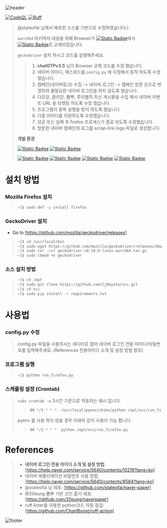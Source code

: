 ![header](https://capsule-render.vercel.app/api?type=waving&color=timeGradient&height=130&section=header&text=CjHayato/ncc&fontSize=30&fontColor=ffffff&fontAlign=80&fontAlignY=40)

[![CodeQL](https://github.com/CjHayato/ncc/actions/workflows/codeql.yml/badge.svg)](https://github.com/CjHayato/ncc/actions/workflows/codeql.yml)
[![Ruff](https://github.com/CjHayato/ncc/actions/workflows/ruff-action.yml/badge.svg)](https://github.com/CjHayato/ncc/actions/workflows/ruff-action.yml)
> @stateofai 님께서 배포한 소스를 기반으로 수정하였습니다:)
> 
> `aarch64` 아키텍처 대응을 위해 Browser가 [![Static Badge](https://img.shields.io/badge/chrome-_-4285F4?style=plastic&logo=googlechrome)](#)에서 [![Static Badge](https://img.shields.io/badge/firefox-_-FF7139?style=plastic&logo=firefoxbrowser)](#)로 교체되었습니다.
> 
> `geckodriver` 설치 하시고 코드를 실행해주세요.
>
>> 1. **chatGTPv3.5** 님이 Browser 교체 코드를 수정 했습니다.
>> 2. 네이버 아이디, 패스워드를 `config.py` 에 지정해서 동작 하도록 수정했습니다.
>> 3. 캠페인(네이버링크) 수집 -> 네이버 로그인 -> 캠페인 방문 순으로 변경하여 불필요한 네이버 로그인을 하지 않도록 했습니다.
>> 4. 다모앙, 클리앙, 뽐뿌, 루리웹의 최신 게시물을 수집 해서 네이버 이벤트 URL 을 타켓팅 하도록 수정 했습니다.
>> 5. 프로그램이 중복 실행을 방지 하도록 했습니다.
>> 6. 다중 아이디를 지원하도록 수정했습니다.
>> 7. 성공 또는 실패 후 firefox 프로세스가 종료 되도록 수정했습니다.
>> 8. 방문한 네이버 캠페인의 로그를 scrap-link.logs 파일로 생성합니다.
>
> **개발 환경**
> 
> [![Static Badge](https://img.shields.io/badge/Oracle_Cloud_Infrastructure-A1_instance-F80000?style=plastic&logo=oracle)](#)
> [![Static Badge](https://img.shields.io/badge/ORACLE_linux-8_aarch64-F80000?style=plastic&logo=oracle)](#)
> 
> [![Static Badge](https://img.shields.io/badge/Python-3.6-3776AB?style=plastic&logo=python&labelColor=silver)](#)
> [![Static Badge](https://img.shields.io/badge/Python-3.9-3776AB?style=plastic&logo=python&labelColor=silver)](#)
> [![Static Badge](https://img.shields.io/badge/(pyenv)Python-3.10-3776AB?style=plastic&logo=python&labelColor=silver)](#)
> [![Static Badge](https://img.shields.io/badge/Python-3.11-3776AB?style=plastic&logo=python&labelColor=silver)](#)

# 설치 방법
### Mozilla Firefox 설치
> ```bash
> ~]$ sudo dnf -y install firefox
> ```
### GeckoDriver 설치
- Go to [https://github.com/mozilla/geckodriver/releases]

> ```bash
> ~]$ cd /usr/local/bin
> ~]$ sudo wget https://github.com/mozilla/geckodriver/releases/download/v0.34.0/geckodriver-v0.34.0-linux-aarch64.tar.gz
> ~]$ sudo tar -xvf geckodriver-v0.34.0-linux-aarch64.tar.gz
> ~]$ sudo chmod +x geckodriver
> ```

### 소스 설치 방법
> ```bash
> ~]$ cd /opt
> ~]$ sudo git clone https://github.com/CjHayato/ncc.git
> ~]$ cd ncc
> ~]$ sudo pip install -r requirements.txt
> ```

# 사용법
### config.py 수정
> config.py 파일을 사용하시는 에디터로 열어 네이버 로그인 전용 아이디/비밀번호를 입력해주세요. (References 전용아이디 소개 및 설정 방법 참조)

### 프로그램 실행
> ```bash
> ~]$ python run_firefox.py
> ```

### 스케쥴링 설정 (Crontab)
> `sudo crontab -e` 3시간 기준으로 작동하는 예시 입니다.
>> ```bash
>> 00 */3 * * *  /usr/local/pyenv/shims/python /opt/ncc/run_firefox.py
>> ```
> pyenv 를 사용 하지 않을 경우 아래와 같이 사용이 가능 합니다.
>> ```bash
>> 00 */3 * * *  python /opt/ncc/run_firefox.py
>> ```

# References
> * **네이버 로그인 전용 아이디 소개 및 설정 방법**: [https://help.naver.com/service/5640/contents/10219?lang=ko]
> * 네이버 애플리케이션 비밀번호 사용 방법: [https://help.naver.com/service/5640/contents/8584?lang=ko]
> * @stateofai 님 레포: [https://github.com/stateofai/naver-paper]
> * @20eung 뽐뿌 기반 코인 줍기 레포: [https://github.com/20eung/naverpaper]
> * ruff linter를 이용한 python코드 자동 점검: [https://github.com/ChartBoost/ruff-action]

![footer](https://capsule-render.vercel.app/api?type=waving&color=timeGradient&height=70&section=footer)
